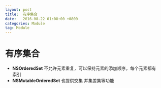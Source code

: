 ```yaml
---
layout: post
title:  有序集合
date:   2016-08-22 01:08:00 +0800
categories: Module
tag: Module
---
```

# 有序集合
* **NSOrderedSet** 不允许元素重复，可以保持元素的添加顺序，每个元素都有索引
* **NSMutableOrderedSet** 也提供交集 并集差集等功能
